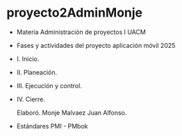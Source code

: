 # proyecto2AdminMonje
- Materia Administración de proyectos I UACM
- Fases y actividades del proyecto aplicación móvil 2025
- I. Inicio.
- II. Planeación.
- III. Ejecución y control.
- IV. Cierre.

  Elaboró. Monje Malvaez Juan Alfonso.
- Estándares PMI - PMbok

